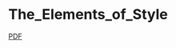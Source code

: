 # The_Elements_of_Style
[PDF](https://github.com/arahatashun/The_Elements_of_Style/wiki/pdf/The_Elements_of_Style.pdf)
